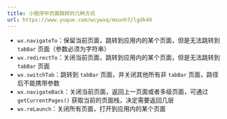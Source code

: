 ```yaml
---
title: 小程序中页面跳转的几种方式
url: https://www.yuque.com/wcywxq/mxunh7/lgdk49
---
```


- `wx.navigateTo`：保留当前页面，跳转到应用内的某个页面，但是无法跳转到 `tabBar` 页面（参数必须为字符串）
- `wx.redirectTo`：关闭当前页面，跳转到应用内的某个页面，但是无法跳转到 `tabBar` 页面
- `wx.switchTab`：跳转到 `tabBar` 页面，并关闭其他所有非 `tabBar` 页面，路径后不能携带参数
- `wx.navigateBack`：关闭当前页面，返回上一页面或者多级页面，可通过 `getCurrentPages()` 获取当前的页面栈，决定需要返回几层
- `wx.reLaunch`：关闭所有页面，打开到应用内的某个页面
